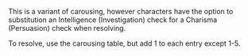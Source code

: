 This is a variant of carousing, however characters have the option to substitution an Intelligence (Investigation) check for a Charisma (Persuasion) check when resolving.
 
To resolve, use the carousing table, but add 1 to each entry except 1-5.